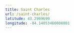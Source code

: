 ```yaml
---
title: Saint Charles
url: /saint-charles/
latitude: 43.2969699
longitude: -84.14053460000001
---
```

